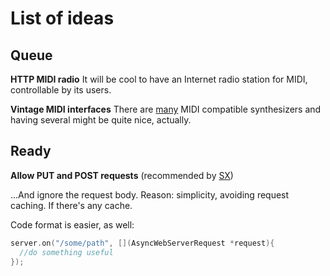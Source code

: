 # List of ideas

## Queue

**HTTP MIDI radio**
It will be cool to have an Internet radio station for MIDI, controllable by its users.

**Vintage MIDI interfaces**
There are [many](https://www.youtube.com/watch?v=eiMP-PlL6VM) MIDI compatible synthesizers and having several might be quite nice,
actually.

## Ready

**Allow PUT and POST requests** (recommended by [SX](https://github.com/S-S-X/))

...And ignore the request body. Reason: simplicity, avoiding request caching. If there's any cache.

Code format is easier, as well:

```c++
server.on("/some/path", [](AsyncWebServerRequest *request){
  //do something useful
});
```
